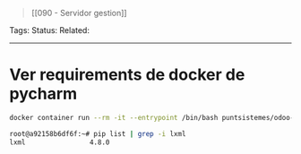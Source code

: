 > [[090  - Servidor gestion]]

Tags: 
Status: 
Related: 

___

# Ver requirements de docker de pycharm



```sh
docker container run --rm -it --entrypoint /bin/bash puntsistemes/odoo-server:17.0  

root@a92158b6df6f:~# pip list | grep -i lxml  
lxml                4.8.0
```